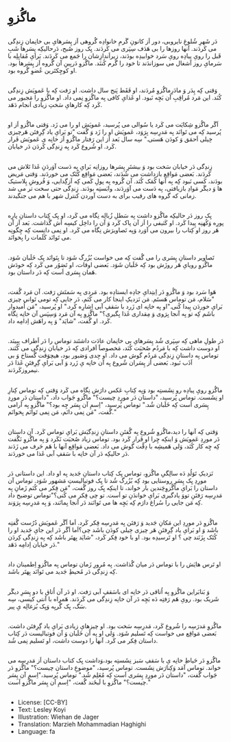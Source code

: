 # ماگُزوِ

##
دَر شَهرِ شُلوغِ نایروبی، دور اَز کانونِ گَرمِ خانوادِه گُروهی اَز پِسَرهایِ بی خانِمان زِندِگی می کَردَند. آنها روزها را بی هَدَف سِپَری می کَردَند. یِک روز صُبح، دَرحالیکِه پِسَرها شَبِ قَبل را رویِ پیادِه رویِ سَرد خوابیدِه بودَند، زیراَندازِشان را جَمع می کَردَند. بَرایِ مُقابِلِه با سَرمایِ روز آشغال می سوزاندَند تا خود را گَرم کُننَد. ماگُزوِ دَربِینِ آن گُروه اَز پِسَرها بود. او کوچِکتَرین عُضوِ گُروه بود.

##
وَقتی کِه پِدَر وَ مادَرِماگُزوِ مُردَند، او فَقَط پَنج سال داشت. او رَفت کِه با عَمویَش زِندِگی کُنَد. این مَرد مُراقِبِ آن بَچِه نَبود. او غَذایِ کافی بِه ماگُزوِ نِمی داد. او ماگُزوِ را مَجبور می کَرد کِه کارهایِ سَختِ زیادی اَنجام دَهَد.

##
اَگَر ماگُزوِ شِکایَت می کَرد یا سُوالی می پُرسید، عَمویَش او را می زَد. وَقتی ماگُزوِ اَز او پُرسید کِه می تَوانَد بِه مَدرِسِه بِرَوَد، عَمویَش او را زَد وَ گُفت "تو بَرایِ یاد گِرِفتَن هَرچیزی خِیلی اَحمَق وَ کودَن هَستی." سِه سال بَعد اَز این رَفتار ماگُزوِ اَز خانِه یِ عَمویَش فَرار کَرد. او شُروع کَرد بِه زِندِگی کَردَن دَر خیابان.

##
زِندِگی دَر خیابان سَخت بود وَ بیشتَرِ پِسَرها روزانِه بَرایِ بِه دَست آوَردَنِ غَذا تَلاش می کَردَند. بَعضی مَواقِع بازداشت می شُدَند، بَعضی مَواقِع کُتَک می خوردَند. وَقتی مَریض بودَند، کَسی نَبود کِه بِه آنها کُمَک کُنَد. آن گُروه بِه پولِ کَمی کِه اَزگِدایی، وَ فُروشِ پِلاستیک ها وَ دیگَر مَوادِ بازیافتی، بِه دَست می آوَردَند، وابَستِه بودَند. زِندِگی حتی سخت تر می شد زمانی که گروه های رقیب برای به دست آوردن کنترل شهر با هم می جنگیدند.

##
یِک روز دَر حالیکِه ماگُزوِ داشت بِه سَطلِ زُبالِه نِگاه می کَرد، او یِک کِتاب داستانِ پارِه پورِه وَکُهنِه پِیدا کَرد. او کَثیفی را اَز آن پاک کَرد وَ آن را داخِل کیسِه اَش گُذاشت. بَعد اَز آن هَر روز او کِتاب را بیرون می آوَرد وَبِه تَصاویرَش نِگاه می کَرد. او نِمی دانِست کِه چِگونِه می تَوانَد کَلَمات را بِخوانَد.

##
تَصاویر داستانِ پِسَری را می گُفت کِه می خواست بُزُرگ شَوَد تا بِتَوانَد یِک خَلَبان شَوَد. ماگُزوِ رویایِ هَر روزَش بود کِه خَلَبان شَوَد. بَعضی اوقات، او تَصَوُر می کَرد کِه خودَش هَمان پِسَری اَست کِه دَر داستان بود.

##
هَوا سَرد بود وَ ماگُزوِ دَر اِبتِدایِ جادِه ایستادِه بود. مَردی بِه سَمتَش رَفت. آن مَرد گُفت، "سَلام، مَن توماس هَستَم. مَن نَزدیکِ اینجا کار می کُنَم، دَر جایی کِه تومی تَوانی چیزی بَرایِ خوردَن پِیدا کُنی."او بِه خانِه ای زَرد با سَقفِ آبی اِشارِه کَرد." او پُرسید، "مَن اُمیدوار باشَم کِه تو بِه آنجا بِرَوی وَ مِقداری غَذا بِگیری؟" ماگُزوِ بِه آن مَرد وَسِپَس آن خانِه نِگاه کَرد. او گُفت، "شایَد" وَ بِه راهَش اِدامِه داد.

##
دَر طولِ ماهی کِه سِپَری شُد پِسَرهایِ بی خانِمان عادَت داشتَند توماس را دَر اَطراف بِبینَد. او دوست داشت کِه با مَردُم صُحبَت کُنَد، مَخصوصاََ اَفرادی کِه دَر خیابان زِندِگی می کُنَند. توماس بِه داستانِ زِندِگی مَردُم گوش می داد. او جِدی وَصَبور بود، هیچوَقت گُستاخ وَ بی اَذَب نَبود. بَعضی اَز پِسَران شُروع بِه آن خانِه یِ زَرد وَ آبی بَرایِ گِرِفتَنِ غَذا دَر نیمروزکَردَند.

##
ماگُزوِ رویِ پیادِه رو نِشَستِه بود وَبِه کِتابِ عَکس دارَش نِگاه می کَرد وَقتی کِه توماس کِنارِ او نِشَست. توماس پُرسید، "داستان دَر مورِدِ چیست؟" ماگُزوِ جَواب داد، "داستان دَر مورِدِ پِسَری اَست کِه خَلَبان شُد." توماس پُرسید، "اِسمِ آن پِسَر چِه بود؟" ماگُزوِ بِه آرامی گُفت، "مَن نِمی دانَم، مَن نِمی تَوانَم بِخوانَم."

##
وَقتی کِه آنها را دید،ماگُزوِ شُروع بِه گُفتَنِ داستانِ زِندِگیَش بَرایِ توماس کَرد. آن داستان دَر مورِدِ عَمویَش وَ اینکِه چِرا او فَرار کَرد بود. توماس زیاد صُحبَت نَکَرد وَ بِه ماگُزوِ نَگُفت کِه چِه کار کُنَد، وَلی هَمیشِه با دِقَّت گوش می داد. بَعضی مَواقِع آنها با هَم حَرف می زَدَند دَر حالیکِه دَر آن خانِه با سَقفِ آبی غَذا می خوردَند.

##
نَزدیکِ تَوَلُدِ دَه سالِگیِ ماگُزوِ، توماس یِک کِتاب داستانِ جَدید بِه او داد. این داستانی دَر مورِدِ یِک پِسَرِ روستایی بود کِه بُزُرگ شُد تا یِک فوتبالیستِ مَشهور شَوَد. توماس آن داستان را بَرایِ ماگُزوِچَندین بار خواند، تا اینکِه یِک روز گُفت، "مَن فِکر می کُنَم زَمانِ بِه مَدرِسِه رَفتَنِ تووَ یادگیری بَرایِ خواندَنِ تو اَست. تو چی فِکر می کُنی؟"توماس توضیح داد کِه مَن جایی را سُراغ دارَم کِه بَچِه ها می تَوانَند دَر آنجا بِمانَند، وَ بِه مَدرِسِه بِرَوَند.

##
ماگُزوِ دَر مورِدِ این مَکانِ جَدید وَ رَفتَن بِه مَدرِسِه فِکر کَرد. اَما اَگَر عَمویَش دُرُست گُفتِه باشَد وَ او بَرایِ یاد گِرِفتَنِ هَر چیزی خِیلی کودَن باشَد چی؟اَما اَگَر دَر این جایِ جَدید او را کُتَک بِزَنَند چی ؟ او تَرسیدِه بود. او با خود فِکر کَرد، "شایَد بِهتَر باشَد کِه بِه زِندِگی کِردَن دَر خیابان اِدامِه دَهَد."

##
او تَرس هایَش را با توماس دَر میان گُذاشت. بِه مُرورِ زَمان توماس بِه ماگُزوِ اِطمینان داد کِه زِندِگی دَر مُحیطِ جَدید می تَوانَد بِهتَر باشَد.

##
وَ بَنابَراین ماگُزوِ بِه اُتاقی دَر خانِه ای باسَقفِ آبی رَفت. او دَر آن اُتاق با دو پِسَرِ دیگَر شَریک بود. رویِ هَم رَفتِه دَه بَچِه دَر آن خانِه زِندِگی می کَردَند. هَمراه با آنتی کیسی، سِه سَگ، یِک گُربِه وَیِک بُزغالِه یِ پیر.

##
ماگُزوِ مَدرَسِه را شُروع کَرد، مَدرِسِه سَخت بود. او چیزهایِ زیادی بَرایِ یاد گِرِفتَن داشت. بَعضی مَواقِع می خواست کِه تَسلیم شَوَد. وَلی او بِه آن خَلَبان وَ آن فوتبالیست دَر کِتاب داستان فِکر می کَرد. آنها را دوست داشت، او تَسلیم نِمی شُد.

##
ماگُزوِ دَر حَیاطِ خانِه یِ با سَقفِ سَبز نِشَستِه بود،وَداشت یِک کتاب داستان اَز مَدرِسِه می خواند. توماس آمَد وَکِنارَش نِشَست. توماس پُرسید، "موضوعِ داستان چیست؟" ماگُزوِ دَر جَواب گُفت، "داستان دَر مورِدِ پِسَری اَست کِه مُعَلِم شُد." توماس پُرسید،"اِسمِ آن پِسَر چیست؟" ماگُزوِ با لَبخَند گُفت، "اِسمِ آن پِسَر ماگُزوِ اَست."

##
* License: [CC-BY]
* Text: Lesley Koyi
* Illustration: Wiehan de Jager
* Translation: Marzieh Mohammadian Haghighi
* Language: fa
